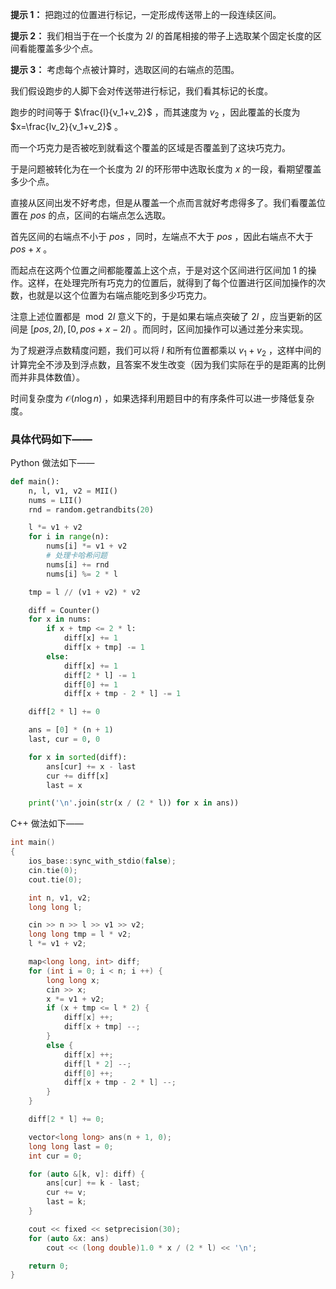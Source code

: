 **提示 1：** 把跑过的位置进行标记，一定形成传送带上的一段连续区间。

**提示 2：** 我们相当于在一个长度为 $2l$ 的首尾相接的带子上选取某个固定长度的区间看能覆盖多少个点。

**提示 3：** 考虑每个点被计算时，选取区间的右端点的范围。

我们假设跑步的人脚下会对传送带进行标记，我们看其标记的长度。

跑步的时间等于 $\frac{l}{v_1+v_2}$ ，而其速度为 $v_2$ ，因此覆盖的长度为 $x=\frac{lv_2}{v_1+v_2}$ 。

而一个巧克力是否被吃到就看这个覆盖的区域是否覆盖到了这块巧克力。

于是问题被转化为在一个长度为 $2l$ 的环形带中选取长度为 $x$ 的一段，看期望覆盖多少个点。

直接从区间出发不好考虑，但是从覆盖一个点而言就好考虑得多了。我们看覆盖位置在 $pos$ 的点，区间的右端点怎么选取。

首先区间的右端点不小于 $pos$ ，同时，左端点不大于 $pos$ ，因此右端点不大于 $pos+x$ 。

而起点在这两个位置之间都能覆盖上这个点，于是对这个区间进行区间加 $1$ 的操作。这样，在处理完所有巧克力的位置后，就得到了每个位置进行区间加操作的次数，也就是以这个位置为右端点能吃到多少巧克力。

注意上述位置都是 $\bmod 2l$ 意义下的，于是如果右端点突破了 $2l$ ，应当更新的区间是 $[pos,2l),[0,pos+x-2l)$ 。而同时，区间加操作可以通过差分来实现。

为了规避浮点数精度问题，我们可以将 $l$ 和所有位置都乘以 $v_1+v_2$ ，这样中间的计算完全不涉及到浮点数，且答案不发生改变（因为我们实际在乎的是距离的比例而并非具体数值）。

时间复杂度为 $\mathcal{O}(n\log n)$ ，如果选择利用题目中的有序条件可以进一步降低复杂度。

### 具体代码如下——

Python 做法如下——

```Python []
def main():
    n, l, v1, v2 = MII()
    nums = LII()
    rnd = random.getrandbits(20)

    l *= v1 + v2
    for i in range(n):
        nums[i] *= v1 + v2
        # 处理卡哈希问题
        nums[i] += rnd
        nums[i] %= 2 * l

    tmp = l // (v1 + v2) * v2

    diff = Counter()
    for x in nums:
        if x + tmp <= 2 * l:
            diff[x] += 1
            diff[x + tmp] -= 1
        else:
            diff[x] += 1
            diff[2 * l] -= 1
            diff[0] += 1
            diff[x + tmp - 2 * l] -= 1

    diff[2 * l] += 0

    ans = [0] * (n + 1)
    last, cur = 0, 0

    for x in sorted(diff):
        ans[cur] += x - last
        cur += diff[x]
        last = x

    print('\n'.join(str(x / (2 * l)) for x in ans))
```

C++ 做法如下——

```cpp []
int main()
{
    ios_base::sync_with_stdio(false);
    cin.tie(0);
    cout.tie(0);

    int n, v1, v2;
    long long l;

    cin >> n >> l >> v1 >> v2;
    long long tmp = l * v2;
    l *= v1 + v2;

    map<long long, int> diff;
    for (int i = 0; i < n; i ++) {
        long long x;
        cin >> x;
        x *= v1 + v2;
        if (x + tmp <= l * 2) {
            diff[x] ++;
            diff[x + tmp] --;
        }
        else {
            diff[x] ++;
            diff[l * 2] --;
            diff[0] ++;
            diff[x + tmp - 2 * l] --;
        }
    }

    diff[2 * l] += 0;

    vector<long long> ans(n + 1, 0);
    long long last = 0;
    int cur = 0;

    for (auto &[k, v]: diff) {
        ans[cur] += k - last;
        cur += v;
        last = k;
    }

    cout << fixed << setprecision(30);
    for (auto &x: ans)
        cout << (long double)1.0 * x / (2 * l) << '\n';

    return 0;
}
```